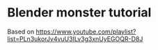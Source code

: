 # Blender monster tutorial

Based on https://www.youtube.com/playlist?list=PLn3ukorJv4vuU3ILv3g3xnUyEGOQR-D8J
